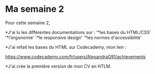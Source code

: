 # Ma semaine 2 

Pour cette semaine 2, 

*J'ai lu les différentes documentations sur :
  '*les bases du HTML/CSS'
  '*l'ergonomie'
  '*le responsive design'
  '*les normes d'accessibilité'

*J'ai refait les bases du HTML sur Codecademy, mon lien :

https://www.codecademy.com/fr/users/AlexandraG91/achievements

*J'ai crée la première version de mon CV en HTLM. 

